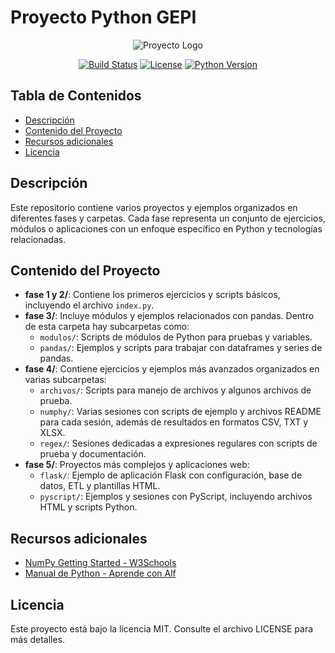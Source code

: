 # Proyecto Python GEPI

<p align="center">
  <img src="https://via.placeholder.com/150" alt="Proyecto Logo" />
</p>

<p align="center">
  <a href="https://example.com/build-status"><img src="https://img.shields.io/badge/build-passing-brightgreen" alt="Build Status" /></a>
  <a href="LICENSE"><img src="https://img.shields.io/badge/license-MIT-blue" alt="License" /></a>
  <a href="https://www.python.org/"><img src="https://img.shields.io/badge/python-3.8%2B-blue" alt="Python Version" /></a>
</p>

## Tabla de Contenidos

- [Descripción](#descripción)
- [Contenido del Proyecto](#contenido-del-proyecto)
- [Recursos adicionales](#recursos-adicionales)
- [Licencia](#licencia)

## Descripción

Este repositorio contiene varios proyectos y ejemplos organizados en diferentes fases y carpetas. Cada fase representa un conjunto de ejercicios, módulos o aplicaciones con un enfoque específico en Python y tecnologías relacionadas.

## Contenido del Proyecto

- **fase 1 y 2/**: Contiene los primeros ejercicios y scripts básicos, incluyendo el archivo `index.py`.
- **fase 3/**: Incluye módulos y ejemplos relacionados con pandas. Dentro de esta carpeta hay subcarpetas como:
  - `modulos/`: Scripts de módulos de Python para pruebas y variables.
  - `pandas/`: Ejemplos y scripts para trabajar con dataframes y series de pandas.
- **fase 4/**: Contiene ejercicios y ejemplos más avanzados organizados en varias subcarpetas:
  - `archivos/`: Scripts para manejo de archivos y algunos archivos de prueba.
  - `numphy/`: Varias sesiones con scripts de ejemplo y archivos README para cada sesión, además de resultados en formatos CSV, TXT y XLSX.
  - `regex/`: Sesiones dedicadas a expresiones regulares con scripts de prueba y documentación.
- **fase 5/**: Proyectos más complejos y aplicaciones web:
  - `flask/`: Ejemplo de aplicación Flask con configuración, base de datos, ETL y plantillas HTML.
  - `pyscript/`: Ejemplos y sesiones con PyScript, incluyendo archivos HTML y scripts Python.

## Recursos adicionales

- [NumPy Getting Started - W3Schools](https://www.w3schools.com/python/numpy/numpy_getting_started.asp)
- [Manual de Python - Aprende con Alf](https://aprendeconalf.es/docencia/python/manual/numpy/)

## Licencia

Este proyecto está bajo la licencia MIT. Consulte el archivo LICENSE para más detalles.
